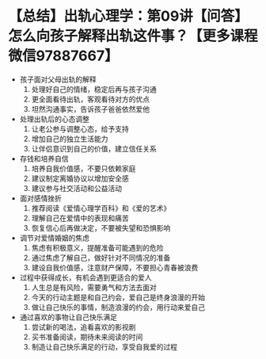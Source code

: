 # 【总结】出轨心理学：第09讲【问答】怎么向孩子解释出轨这件事？【更多课程微信97887667】

-   孩子面对父母出轨的解释
    1.  处理好自己的情绪，稳定后再与孩子沟通
    2.  更全面看待出轨，客观看待对方的优点
    3.  坦然沟通事实，告诉孩子爸爸依然爱他
-   处理出轨后的心态调整
    1.  让老公参与调整心态，给予支持
    2.  增加自己的独立生活能力
    3.  让伴侣意识到自己的价值，建立信任关系
-   存钱和培养自信
    1.  培养自我价值感，不要只依赖家庭
    2.  建议制定离婚协议以增加安全感
    3.  建议参与社交活动和公益活动
-   面对感情挫折
    1.  推荐阅读《爱情心理学百科》和《爱的艺术》
    2.  理解自己在爱情中的表现和痛苦
    3.  恢复信心后再做决定，不要被失望和恐惧影响
-   调节对爱情婚姻的焦虑
    1.  焦虑有积极意义，提醒准备可能遇到的危险
    2.  通过焦虑了解自己，做好针对不同情况的准备
    3.  建设自我价值感，注意财产保障，不要担心青春被浪费
-   过程中获得成长，有机会遇到更适合的爱人
    1.  人生总是有风险，需要勇气和方法去面对
    2.  今天的行动主题是和自己约会，爱自己是终身浪漫的开始
    3.  做让自己快乐的事情，制造浪漫的约会，用行动来爱自己
-   通过喜欢的事物让自己快乐满足
    1.  尝试新的喝法，追看喜欢的影视剧
    2.  买书准备阅读，期待未来阅读的时间
    3.  制造让自己快乐满足的行动，享受自我爱的过程